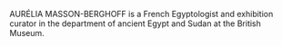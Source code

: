 AURÉLIA MASSON-BERGHOFF is a French Egyptologist and exhibition curator in the department of ancient Egypt and Sudan at the British Museum.
